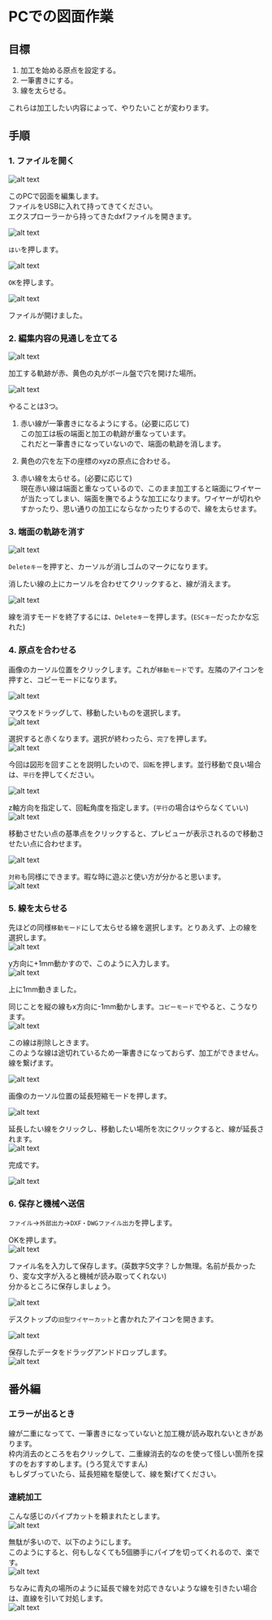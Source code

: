 # PCでの図面作業

## 目標

1. 加工を始める原点を設定する。
2. 一筆書きにする。  
3. 線を太らせる。  

これらは加工したい内容によって、やりたいことが変わります。  

## 手順

### 1. ファイルを開く

![alt text](image.png)

このPCで図面を編集します。  
ファイルをUSBに入れて持ってきてください。  
エクスプローラーから持ってきたdxfファイルを開きます。  

![alt text](image-1.png)  

`はい`を押します。  

![alt text](image-2.png)  

`OK`を押します。  

![alt text](image-3.png)

ファイルが開けました。  

### 2. 編集内容の見通しを立てる

![alt text](image-4.png)  

加工する軌跡が赤、黄色の丸がボール盤で穴を開けた場所。  

![alt text](image-5.png)  

やることは3つ。  

1. 赤い線が一筆書きになるようにする。(必要に応じて)  
この加工は板の端面と加工の軌跡が重なっています。  
これだと一筆書きになっていないので、端面の軌跡を消します。  

2. 黄色の穴を左下の座標のxyzの原点に合わせる。  

3. 赤い線を太らせる。(必要に応じて)  
現在赤い線は端面と重なっているので、このまま加工すると端面にワイヤーが当たってしまい、端面を撫でるような加工になります。ワイヤーが切れやすかったり、思い通りの加工にならなかったりするので、線を太らせます。  

### 3. 端面の軌跡を消す

![alt text](image-6.png)  

`Deleteキー`を押すと、カーソルが消しゴムのマークになります。  

消したい線の上にカーソルを合わせてクリックすると、線が消えます。  

![alt text](image-7.png)  

線を消すモードを終了するには、`Deleteキー`を押します。(`ESCキー`だったかな忘れた)

### 4. 原点を合わせる

画像のカーソル位置をクリックします。これが`移動モード`です。左隣のアイコンを押すと、コピーモードになります。  

![alt text](image-8.png)

マウスをドラッグして、移動したいものを選択します。  
![alt text](image-9.png)  

選択すると赤くなります。選択が終わったら、`完了`を押します。  
![alt text](image-10.png)  

今回は図形を回すことを説明したいので、`回転`を押します。並行移動で良い場合は、`平行`を押してください。  

![alt text](image-11.png)  

z軸方向を指定して、回転角度を指定します。(`平行`の場合はやらなくていい)  
![alt text](image-12.png)  

移動させたい点の基準点をクリックすると、プレビューが表示されるので移動させたい点に合わせます。  

![alt text](image-13.png)  

`対称`も同様にできます。暇な時に遊ぶと使い方が分かると思います。  
![alt text](image-14.png)  

### 5. 線を太らせる

先ほどの同様`移動モード`にして太らせる線を選択します。とりあえず、上の線を選択します。  
![alt text](image-15.png)  

y方向に+1mm動かすので、このように入力します。  
![alt text](image-16.png)  

上に1mm動きました。  

同じことを縦の線もx方向に-1mm動かします。`コピーモード`でやると、こうなります。  
![alt text](image-17.png)  

この線は削除しときます。  
このような線は途切れているため一筆書きになっておらず、加工ができません。線を繋げます。  

![alt text](image-18.png)  

画像のカーソル位置の延長短縮モードを押します。  

![alt text](image-19.png)  

延長したい線をクリックし、移動したい場所を次にクリックすると、線が延長されます。  
![alt text](image-20.png)

完成です。  

![alt text](image-21.png)  

### 6. 保存と機械へ送信  

`ファイル`→`外部出力`→`DXF・DWGファイル出力`を押します。  

OKを押します。  
![alt text](image-22.png)  

ファイル名を入力して保存します。(英数字5文字？しか無理。名前が長かったり、変な文字が入ると機械が読み取ってくれない)  
分かるところに保存しましょう。  

![alt text](image-23.png)  

デスクトップの`旧型ワイヤーカット`と書かれたアイコンを開きます。  

![alt text](image-24.png)  

保存したデータをドラッグアンドドロップします。  
![alt text](image-25.png)  

## 番外編
### エラーが出るとき
線が二重になってて、一筆書きになっていないと加工機が読み取れないときがあります。  
枠内消去のところを右クリックして、二重線消去的なのを使って怪しい箇所を探すのをおすすめします。(うろ覚えですまん)  
もしダブっていたら、延長短縮を駆使して、線を繋げてください。  

### 連続加工
こんな感じのパイプカットを頼まれたとします。  
![alt text](image-26.png)  

無駄が多いので、以下のようにします。  
このようにすると、何もしなくても5個勝手にパイプを切ってくれるので、楽です。  
![alt text](image-27.png)  

ちなみに青丸の場所のように延長で線を対応できないような線を引きたい場合は、直線を引いて対処します。  
![alt text](image-28.png)